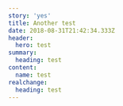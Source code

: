 ```yaml
---
story: 'yes'
title: Another test
date: 2018-08-31T21:42:34.333Z
header:
  hero: test
summary:
  heading: test
content:
  name: test
realchange:
  heading: test
---
```


